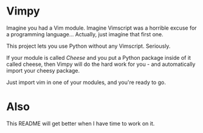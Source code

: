 Vimpy
=====

Imagine you had a Vim module. Imagine Vimscript was a horrible excuse for a
programming language... Actually, just imagine that first one.

This project lets you use Python without any Vimscript. Seriously.

If your module is called *Cheese* and you put a Python package inside
of it called cheese, then Vimpy will do the hard work for you - and
automatically import your cheesy package.

Just import vim in one of your modules, and you're ready to go.

Also
====

This README will get better when I have time to work on it.

